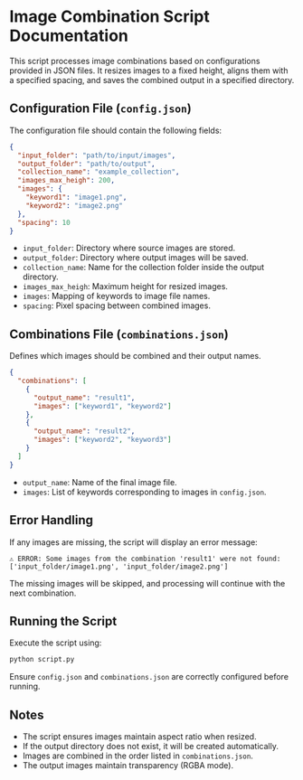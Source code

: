 # Image Combination Script Documentation

This script processes image combinations based on configurations provided in JSON files. It resizes images to a fixed height, aligns them with a specified spacing, and saves the combined output in a specified directory.

## Configuration File (`config.json`)
The configuration file should contain the following fields:
```json
{
  "input_folder": "path/to/input/images",
  "output_folder": "path/to/output",
  "collection_name": "example_collection",
  "images_max_heigh": 200,
  "images": {
    "keyword1": "image1.png",
    "keyword2": "image2.png"
  },
  "spacing": 10
}
```

- `input_folder`: Directory where source images are stored.
- `output_folder`: Directory where output images will be saved.
- `collection_name`: Name for the collection folder inside the output directory.
- `images_max_heigh`: Maximum height for resized images.
- `images`: Mapping of keywords to image file names.
- `spacing`: Pixel spacing between combined images.


## Combinations File (`combinations.json`)
Defines which images should be combined and their output names.
```json
{
  "combinations": [
    {
      "output_name": "result1",
      "images": ["keyword1", "keyword2"]
    },
    {
      "output_name": "result2",
      "images": ["keyword2", "keyword3"]
    }
  ]
}
```
- `output_name`: Name of the final image file.
- `images`: List of keywords corresponding to images in `config.json`.


## Error Handling
If any images are missing, the script will display an error message:
```
⚠️ ERROR: Some images from the combination 'result1' were not found: ['input_folder/image1.png', 'input_folder/image2.png']
```
The missing images will be skipped, and processing will continue with the next combination.



## Running the Script
Execute the script using:
```sh
python script.py
```
Ensure `config.json` and `combinations.json` are correctly configured before running.

## Notes
- The script ensures images maintain aspect ratio when resized.
- If the output directory does not exist, it will be created automatically.
- Images are combined in the order listed in `combinations.json`.
- The output images maintain transparency (RGBA mode).